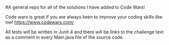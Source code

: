 #A general repo for all of the solutions I have added to Code Wars!

Code wars is great if you are always keen to improve your coding skills like me! https://www.codewars.com/

All tests will be written in Junit 4 and there will be links to the challenge text as a 
comment in every Main.java file of the source code.